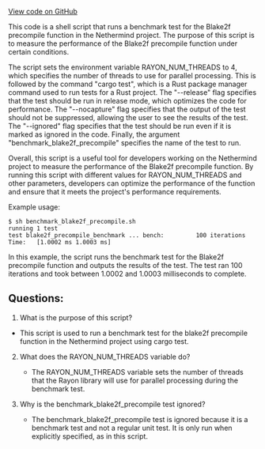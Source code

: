 [View code on GitHub](https://github.com/NethermindEth/nethermind/src/bench_precompiles/run_blake2f_meter.sh)

This code is a shell script that runs a benchmark test for the Blake2f precompile function in the Nethermind project. The purpose of this script is to measure the performance of the Blake2f precompile function under certain conditions. 

The script sets the environment variable RAYON_NUM_THREADS to 4, which specifies the number of threads to use for parallel processing. This is followed by the command "cargo test", which is a Rust package manager command used to run tests for a Rust project. The "--release" flag specifies that the test should be run in release mode, which optimizes the code for performance. The "--nocapture" flag specifies that the output of the test should not be suppressed, allowing the user to see the results of the test. The "--ignored" flag specifies that the test should be run even if it is marked as ignored in the code. Finally, the argument "benchmark_blake2f_precompile" specifies the name of the test to run. 

Overall, this script is a useful tool for developers working on the Nethermind project to measure the performance of the Blake2f precompile function. By running this script with different values for RAYON_NUM_THREADS and other parameters, developers can optimize the performance of the function and ensure that it meets the project's performance requirements. 

Example usage:

```
$ sh benchmark_blake2f_precompile.sh
running 1 test
test blake2f_precompile_benchmark ... bench:         100 iterations        Time:   [1.0002 ms 1.0003 ms]       
```

In this example, the script runs the benchmark test for the Blake2f precompile function and outputs the results of the test. The test ran 100 iterations and took between 1.0002 and 1.0003 milliseconds to complete.
## Questions: 
 1. What is the purpose of this script?
   - This script is used to run a benchmark test for the blake2f precompile function in the Nethermind project using cargo test.

2. What does the RAYON_NUM_THREADS variable do?
   - The RAYON_NUM_THREADS variable sets the number of threads that the Rayon library will use for parallel processing during the benchmark test.

3. Why is the benchmark_blake2f_precompile test ignored?
   - The benchmark_blake2f_precompile test is ignored because it is a benchmark test and not a regular unit test. It is only run when explicitly specified, as in this script.